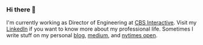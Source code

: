 ### Hi there 👋

I'm currently working as Director of Engineering at [CBS Interactive](http://cbsinteractive.com).
Visit my [LinkedIn](http://linkedin.com/in/flavioribeiro) if you want to know more about my professional life.
Sometimes I write stuff on my personal [blog](http://blog.flavioribeiro.com), [medium](http://medium.com/flavioribeiro), and [nytimes open](http://open.blogs.nytimes.com/author/flavio-ribeiro/).
